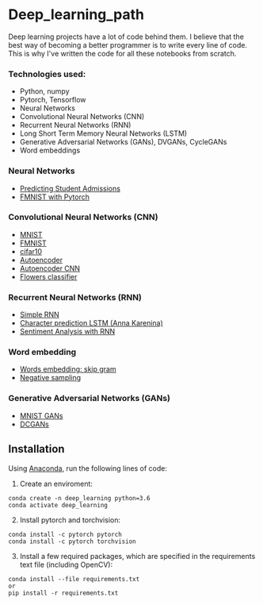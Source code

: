 # Deep_learning_path

Deep learning projects have a lot of code behind them. I believe that the best way of becoming a better programmer is to write every line of code. This is why I've written the code for all these notebooks from scratch.

### Technologies used:

- Python, numpy
- Pytorch, Tensorflow
- Neural Networks
- Convolutional Neural Networks (CNN)
- Recurrent Neural Networks (RNN)
- Long Short Term Memory Neural Networks (LSTM)
- Generative Adversarial Networks (GANs), DVGANs, CycleGANs
- Word embeddings

### Neural Networks

* [Predicting Student Admissions](https://github.com/HannaLAguilar/Deep_Learning_path/blob/master/Neural%20networks/Predicting%20Student%20Admissions%20with%20Neural%20Networks.ipynb)
* [FMNIST with Pytorch](https://github.com/HannaLAguilar/Deep_Learning_path/blob/master/Neural%20networks/FMNIST%20with%20Pytorch.ipynb)

### Convolutional Neural Networks (CNN)

* [MNIST](https://github.com/HannaLAguilar/Deep_Learning_path/blob/master/CNN/MNIST%20CNN.ipynb)
* [FMNIST](https://github.com/HannaLAguilar/Deep_Learning_path/blob/master/CNN/FMNIST%20CNN.ipynb)
* [cifar10](https://github.com/HannaLAguilar/Deep_Learning_path/blob/master/CNN/cifar10%20CNN%20.ipynb)
* [Autoencoder](https://github.com/HannaLAguilar/Deep_Learning_path/blob/master/CNN/Simple%20Autoencoders.ipynb)
* [Autoencoder CNN](https://github.com/HannaLAguilar/Deep_Learning_path/blob/master/CNN/Autoencoders%20CNN.ipynb)
* [Flowers classifier](https://github.com/HannaLAguilar/Deep_Learning_path/blob/master/CNN/Flowers%20classifier.ipynb)


### Recurrent Neural Networks (RNN)

* [Simple RNN](https://github.com/HannaLAguilar/Deep_Learning_path/blob/master/RNN/Simple%20RNN.ipynb)
* [Character prediction LSTM (Anna Karenina)](https://github.com/HannaLAguilar/Deep_Learning_path/blob/master/RNN/Character%20prediction%20LSTM.ipynb)
* [Sentiment Analysis with RNN](https://github.com/HannaLAguilar/Sentiment_analysis_rnn)

### Word embedding

* [Words embedding: skip gram](https://github.com/HannaLAguilar/Deep_Learning_path/blob/master/WordEmbeddings/Word2Vec_SkipGram.ipynb)
* [Negative sampling](https://github.com/HannaLAguilar/Deep_Learning_path/blob/master/WordEmbeddings/Word2Vec_SkipGram_NegativeSampling.ipynb)

### Generative Adversarial Networks (GANs)

* [MNIST GANs](https://github.com/HannaLAguilar/Deep_Learning_path/blob/master/GANs/MNIST%20GANs.ipynb)
* [DCGANs](https://github.com/HannaLAguilar/Deep_Learning_path/blob/master/GANs/DeepConvGANs.ipynb)

## Installation

Using [Anaconda](https://www.anaconda.com/products/individual), run the following lines of code:

1. Create an enviroment:
```
conda create -n deep_learning python=3.6
conda activate deep_learning
```

2. Install pytorch and torchvision:
```
conda install -c pytorch pytorch
conda install -c pytorch torchvision
```

3. Install a few required packages, which are specified in the requirements text file (including OpenCV):
```
conda install --file requirements.txt
or
pip install -r requirements.txt
```
